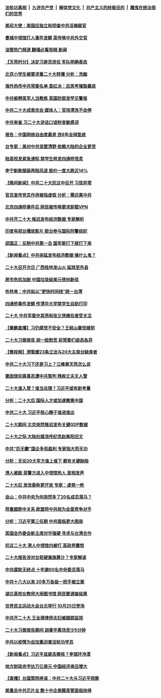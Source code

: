 ####  [法轮功真相](../../../../basic/blob/master/README.md?t=10182331) &nbsp;|&nbsp; [九评共产党](../../../../9ping.md/blob/master/README.md?t=10182331) &nbsp;|&nbsp; [解体党文化](../../../../jtdwh.md/blob/master/README.md?t=10182331)  &nbsp;|&nbsp; [共产主义的终极目的](../../../../gczydzjmd.md/blob/master/README.md?t=10182331) &nbsp;|&nbsp; [魔鬼在统治我们的世界](../../../../mgztzwmdsj.md/blob/master/README.md?t=10182331) 

#### [美前大使：美国应独立和彻查中共活摘器官](../pages/nsc413/n13848059.md?t=10182331) 

#### [曼城中领馆打人事件发酵 英传唤中共外交官](../pages/nsc413/n13848048.md?t=10182331) 

#### [油管热门频道 翻墙必看视频 新闻](http://209.250.226.216:81/youtube.html?10182331)

#### [【天亮时分】决定习是否连任 军队明确表态](../pages/nsc413/n13848045.md?t=10182331) 

#### [北京小学生被要求看二十大转播 分析：洗脑](../pages/nsc413/n13847725.md?t=10182331) 

#### [海外热传中共常委名单 袁红冰：应思考摧毁暴政](../pages/nsc413/n13847705.md?t=10182331) 

#### [中共偷聘英军人当教练 英国防部发罕见警报](../pages/nsc413/n13847953.md?t=10182331) 

#### [中共二十大成表忠会 媒体人：官场清洗不会停](../pages/nsc413/n13847842.md?t=10182331) 

#### [中共审查 习二十大讲话口误秒变敏感词](../pages/nsc413/n13847857.md?t=10182331) 

#### [报告：中国网络自由度最差 连8年全球垫底](../pages/nsc413/n13847862.md?t=10182331) 


#### [台专家：美对中共坚壁清野 依赖大陆的企业更苦](../pages/nsc413/n13847898.md?t=10182331) 

#### [陆高校发紧急通知 禁学生转发四通桥信息](../pages/nsc413/n13847918.md?t=10182331) 


#### [李宁新款服装再陷风波 股价一度大跌近14%](../pages/nsc413/n13847871.md?t=10182331) 

#### [【晚间新闻】中共二十大抗议中召开 习现异常](../pages/nsc413/n13847874.md?t=10182331) 

#### [官员宣传党员作用被指虚假 分析：需远离中共](../pages/nsc413/n13847119.md?t=10182331) 

#### [北京四通桥事件后 网民被传唤要求卸载VPN](../pages/nsc413/n13847833.md?t=10182331) 

#### [中共开二十大 推迟发布经济数据 专家解析](../pages/nsc413/n13847806.md?t=10182331) 

#### [印度电视台播放影片 挺台参与国际刑警组织](../pages/nsc413/n13847812.md?t=10182331) 

#### [邱国正：反制中共第一击 国军能打下就打下来](../pages/nsc413/n13847659.md?t=10182331) 

#### [【新闻看点】中共突延发布经济数据 搞什么鬼？](../pages/nsc413/n13847516.md?t=10182331) 

#### [二十大召开次日 广西桂林发山火 延烧至外县](../pages/nsc413/n13846935.md?t=10182331) 

#### [房市危机加剧 中国垃圾级美元债创新低](../pages/nsc413/n13847687.md?t=10182331) 


#### [布林肯：中共拟以“更快时间线”统一台湾](../pages/nsc413/n13847595.md?t=10182331) 

#### [四通桥事件发酵 传清华大学禁学生自助打印](../pages/nsc413/n13847131.md?t=10182331) 

#### [二十大 中共军委许其亮和张又侠继任者受关注](../pages/nsc413/n13847456.md?t=10182331) 

#### [【秦鹏直播】习仍感觉不安全？王岐山妻侄被抓](../pages/nsc413/n13847398.md?t=10182331) 

#### [二十大习做报告 胡一脸愁苦 前常委们姿态各异](../pages/nsc413/n13846320.md?t=10182331) 

#### [【微视频】港暂缓23条立法与20大主席台缺席者](../pages/nsc413/n13847193.md?t=10182331) 

#### [中共二十大习下还是习上？江峰章天亮怎么说](../pages/nsc413/n13847492.md?t=10182331) 

#### [妻因信仰真善忍遭中共冤判 残疾丈夫无人管](../pages/nsc413/n13844598.md?t=10182331) 

#### [二十大谁入常？谁当总理？习近平或有新考量](../pages/nsc413/n13847449.md?t=10182331) 

#### [分析：二十大后 国际人才或加速撤离中国](../pages/nsc413/n13847058.md?t=10182331) 

#### [中共二十大 习近平核心圈子谁进谁出](../pages/nsc413/n13847460.md?t=10182331) 

#### [二十大期间 北京突然推迟发布关键GDP数据](../pages/nsc413/n13847442.md?t=10182331) 

#### [二十大之际 大陆社媒流传纪念赵紫阳旧文](../pages/nsc413/n13847033.md?t=10182331) 

#### [中共“巨无霸”国企多低盈利 专家指大而无功](../pages/nsc413/n13847078.md?t=10182331) 

#### [分析：无论20大军方谁上谁下 都有关键缺陷](../pages/nsc413/n13847376.md?t=10182331) 

#### [港人被殴 英警方进入中领馆抢人 首相发声](../pages/nsc413/n13847363.md?t=10182331) 

#### [二十大后 发改委称更开放 专家：虚晃一枪](../pages/nsc413/n13847367.md?t=10182331) 

#### [岳山：中共中央为何突然多了20名成员落马？](../pages/nsc413/n13847329.md?t=10182331) 

#### [将重塑欧中关系 欧盟将中共视为全面竞争对手](../pages/nsc413/n13847362.md?t=10182331) 

#### [分析：习近平第三任期 中共面临更大困局](../pages/nsc413/n13846781.md?t=10182331) 

#### [英国会外委会新主席对华强硬 寻求与台湾合作](../pages/nsc413/n13847181.md?t=10182331) 

#### [抗议二十大 港人中领馆内被打 英政界震惊](../pages/nsc413/n13847167.md?t=10182331) 

#### [二十大报告涉对台软硬兼施算计？专家解读](../pages/nsc413/n13847036.md?t=10182331) 

#### [中共腐败无终点 十年逾60名中央委员落马](../pages/nsc413/n13847113.md?t=10182331) 

#### [中共十八大以来 20多万各级一把手被立案](../pages/nsc413/n13847093.md?t=10182331) 

#### [湖北高校女教师大闹图书馆 网民要调查结果](../pages/nsc413/n13847004.md?t=10182331) 


#### [世界民主运动大会台北举行 10月25日登场](../pages/nsc413/n13846960.md?t=10182331) 

#### [中共开二十大 王全璋律师夫妇被跟踪监视](../pages/nsc413/n13846925.md?t=10182331) 

#### [二十大习做报告期间 胡春华离场至少5分钟](../pages/nsc413/n13846951.md?t=10182331) 

#### [中共以疫情为由加重迫害法轮功学员](../pages/nsc413/n13845591.md?t=10182331) 

#### [【新闻看点】习近平显疲态微咳？李瑞环冷漠](../pages/nsc413/n13846787.md?t=10182331) 


#### [地方财政赤字达万亿美元 中国经济承压增大](../pages/nsc413/n13846852.md?t=10182331) 

#### [【直播】台国策院座谈：中共二十大与习近平观察](../pages/nsc413/n13846862.md?t=10182331) 

#### [美重击中共芯片业 数十中企美籍高管面临抉择](../pages/nsc413/n13846793.md?t=10182331) 

<img src='http://gfw-breaker.win/goodnews/indexes/nsc413.md' width='0px' height='0px'/>
